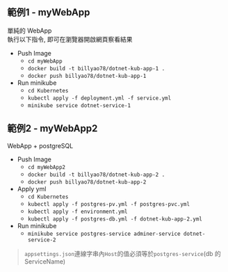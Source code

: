 ## 範例1 - myWebApp
單純的 WebApp\
執行以下指令, 即可在瀏覽器開啟網頁察看結果
- Push Image
  - `cd myWebApp` 
  - `docker build -t billyao78/dotnet-kub-app-1 .`
  - `docker push billyao78/dotnet-kub-app-1`
- Run minikube
  - `cd Kubernetes` 
  - `kubectl apply -f deployment.yml -f service.yml`
  - `minikube service dotnet-service-1`

## 範例2 - myWebApp2
WebApp + postgreSQL
- Push Image
  - `cd myWebApp2`
  - `docker build -t billyao78/dotnet-kub-app-2 .`
  - `docker push billyao78/dotnet-kub-app-2`
- Apply yml
  - `cd Kubernetes`   
  - `kubectl apply -f postgres-pv.yml -f postgres-pvc.yml`
  - `kubectl apply -f environment.yml`
  - `kubectl apply -f postgres-db.yml -f dotnet-kub-app-2.yml`
- Run minikube
  - `minikube service postgres-service adminer-service dotnet-service-2`
> `appsettings.json`連線字串內`Host`的值必須等於`postgres-service`(db 的 ServiceName)
